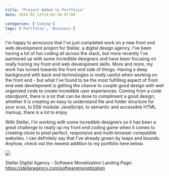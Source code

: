 ```yaml
---
title: "Project Added to Portfolio"
date: 2018-05-12T14:02:30-07:00

categories: ['Coding']
tags: ['Portfolio', 'Business']
---
```


I'm happy to announce that I've just completed work on a new front end web development project for Stellar, a digital design agency.  I've been having
a lot of fun coding all across the stack, but more recently I've partnered up with some incredible designers and have been focusing on
really honing my front end web development skills.  More and more, my work has turned towards the front end side of things.  Having a deep background
with back end technologies is _really_ useful when working on the front end - but what I've found to be the most fulfilling aspect of front end web development is getting the chance to couple good design with well organized code to create incredible user experiences.  Coming from a code standpoint, there is a lot that can be done to compliment a good design; whether it is creating an easy to understand file and folder structure for your scss, to ES6 modular JavaScript, to semantic and accessible HTML markup, there is a lot to enjoy.  

With Stellar, I'm working with some incredible designers so it has been a great challenge to really up my front end coding game when it comes to creating close to pixel perfect, responsive and multi-browser compatible websites.  I can definitely say that I've already grown by leaps and bounds.  Anyhow, check out the newest addition to my portfolio here below.

[<img src="/software-monetization.jpg" style="max-width: 100%">]((https://stellaragency.com/softwaremonetization))

Stellar Digital Agency - Software Monetization Landing Page: https://stellaragency.com/softwaremonetization
